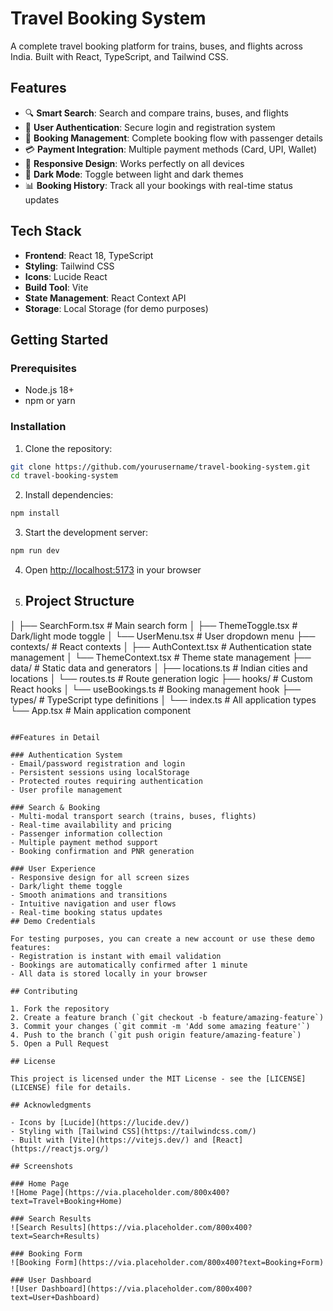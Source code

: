 # Travel Booking System

A complete travel booking platform for trains, buses, and flights across India. Built with React, TypeScript, and Tailwind CSS.

## Features

- 🔍 **Smart Search**: Search and compare trains, buses, and flights
- 👤 **User Authentication**: Secure login and registration system
- 🎫 **Booking Management**: Complete booking flow with passenger details
- 💳 **Payment Integration**: Multiple payment methods (Card, UPI, Wallet)
- 📱 **Responsive Design**: Works perfectly on all devices
- 🌙 **Dark Mode**: Toggle between light and dark themes
- 📊 **Booking History**: Track all your bookings with real-time status updates

## Tech Stack

- **Frontend**: React 18, TypeScript
- **Styling**: Tailwind CSS
- **Icons**: Lucide React
- **Build Tool**: Vite
- **State Management**: React Context API
- **Storage**: Local Storage (for demo purposes)

## Getting Started

### Prerequisites

- Node.js 18+ 
- npm or yarn

### Installation

1. Clone the repository:
```bash
git clone https://github.com/yourusername/travel-booking-system.git
cd travel-booking-system
```

2. Install dependencies:
```bash
npm install
```

3. Start the development server:
```bash
npm run dev
```

4. Open [http://localhost:5173](http://localhost:5173) in your browser

5. ## Project Structure
│   ├── SearchForm.tsx  # Main search form
│   ├── ThemeToggle.tsx # Dark/light mode toggle
│   └── UserMenu.tsx    # User dropdown menu
├── contexts/           # React contexts
│   ├── AuthContext.tsx # Authentication state management
│   └── ThemeContext.tsx # Theme state management
├── data/              # Static data and generators
│   ├── locations.ts   # Indian cities and locations
│   └── routes.ts      # Route generation logic
├── hooks/             # Custom React hooks
│   └── useBookings.ts # Booking management hook
├── types/             # TypeScript type definitions
│   └── index.ts       # All application types
└── App.tsx            # Main application component
```

##Features in Detail

### Authentication System
- Email/password registration and login
- Persistent sessions using localStorage
- Protected routes requiring authentication
- User profile management

### Search & Booking
- Multi-modal transport search (trains, buses, flights)
- Real-time availability and pricing
- Passenger information collection
- Multiple payment method support
- Booking confirmation and PNR generation

### User Experience
- Responsive design for all screen sizes
- Dark/light theme toggle
- Smooth animations and transitions
- Intuitive navigation and user flows
- Real-time booking status updates
## Demo Credentials

For testing purposes, you can create a new account or use these demo features:
- Registration is instant with email validation
- Bookings are automatically confirmed after 1 minute
- All data is stored locally in your browser

## Contributing

1. Fork the repository
2. Create a feature branch (`git checkout -b feature/amazing-feature`)
3. Commit your changes (`git commit -m 'Add some amazing feature'`)
4. Push to the branch (`git push origin feature/amazing-feature`)
5. Open a Pull Request

## License

This project is licensed under the MIT License - see the [LICENSE](LICENSE) file for details.

## Acknowledgments

- Icons by [Lucide](https://lucide.dev/)
- Styling with [Tailwind CSS](https://tailwindcss.com/)
- Built with [Vite](https://vitejs.dev/) and [React](https://reactjs.org/)

## Screenshots

### Home Page
![Home Page](https://via.placeholder.com/800x400?text=Travel+Booking+Home)

### Search Results
![Search Results](https://via.placeholder.com/800x400?text=Search+Results)

### Booking Form
![Booking Form](https://via.placeholder.com/800x400?text=Booking+Form)

### User Dashboard
![User Dashboard](https://via.placeholder.com/800x400?text=User+Dashboard)










































































































































